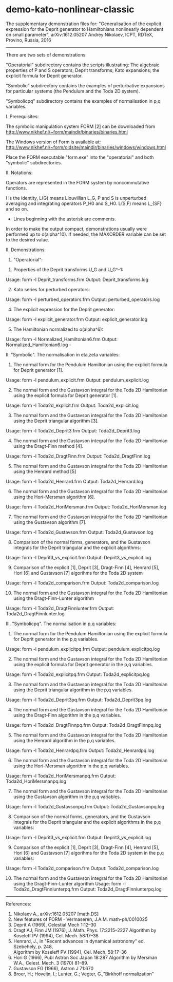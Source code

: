 # demo-kato-nonlinear-classic
The supplementary demonstration files for:   "Generalisation of the explicit expression for the Deprit generator     to Hamiltonians nonlinearly dependent on small parameter",       arXiv:1612.05207    Andrey Nikolaev, ICPT, RDTeX, Provino, Russia, 2016 

----------------------------------------
There are two sets of demonstrations:

 "Operatorial" subdirectory contains the scripts illustrating: 
  The algebraic properties of P and S operators; Deprit transforms;
  Kato expansions; the explicit formula for Deprit generator.

 "Symbolic" subdirectory contains the examples of perturbative expansions 
  for particular systems (the Pendulum and the Toda 2D system).

 "Symbolicpq" subdirectory contains the examples of normalisation in p,q variables.

I. Prerequisites:

 The symbolic manipulation system FORM [2] can be downloaded from
 http://www.nikhef.nl/~form/maindir/binaries/binaries.html

 The Windows version of Form is available at:
 http://www.nikhef.nl/~form/oldsite/maindir/binaries/windows/windows.html

 Place the FORM executable "form.exe" into the "operatorial" and both "symbolic" subdirectories.


II. Notations:

 Operators  are represented in the FORM system by noncommutative functions.

 I is the identity,  L(G) means Liouvillian L_G, 
 P and S is unperturbed averaging and integrating operators P_H0 and S_H0.
 L(S,F) means L_{SF} and so on.

 * Lines beginning with the asterisk  are comments.

 In order to make the output compact, demonstrations usually were performed  up to o(alpha^10). 
 If needed, the MAXORDER variable can be set to the desired value.

II. Demonstrations:

 1. "Operatorial":

  1) Properties of the Deprit transforms U_G and U_G^-1:

   Usage:
     form -l Deprit_transforms.frm
   Output:
     Deprit_transforms.log

  2) Kato series for perturbed operators:

   Usage:
     form -l perturbed_operators.frm
   Output:
     perturbed_operators.log

  4) The explicit expression for the Deprit generator:  

   Usage:
     form -l explicit_generator.frm
   Output:
     explicit_generator.log	

  5) The Hamiltonian normalized to o(alpha^6): 

   Usage:
     form -l Normalized_Hamiltonian6.frm
   Output:
     Normalized_Hamiltonian6.log  -    


II. "Symbolic". The normalisation in eta,zeta variables:

  1) The normal form for the Pendulum Hamiltonian 
     using the explicit formula for Deprit generator [1].

   Usage:
     form -l pendulum_explicit.frm
   Output:
     pendulum_explicit.log	

  2) The normal form and the Gustavson integral
     for the Toda 2D Hamiltonian 
     using the explicit formula for Deprit generator [1].

   Usage:
     form -l Toda2d_explicit.frm
   Output:
     Toda2d_explicit.log

  3) The normal form and the Gustavson integral
     for the Toda 2D Hamiltonian 
     using the Deprit triangular algorithm [3].

   Usage:
     form -l Toda2d_Deprit3.frm
   Output:
     Toda2d_Deprit3.log

  4) The normal form and the Gustavson integral
     for the Toda 2D Hamiltonian 
     using the Dragt-Finn method [4].

   Usage:
     form -l Toda2d_DragtFinn.frm
   Output:
     Toda2d_DragtFinn.log

  5) The normal form and the Gustavson integral
     for the Toda 2D Hamiltonian 
     using the Henrard method [5]

   Usage:
     form -l Toda2d_Henrard.frm
   Output:
     Toda2d_Henrard.log

  6) The normal form and the Gustavson integral
     for the Toda 2D Hamiltonian 
     using the Hori-Mersman algorithm [6].

   Usage:
     form -l Toda2d_HoriMersman.frm
   Output:
     Toda2d_HoriMersman.log

  7) The normal form and the Gustavson integral
     for the Toda 2D Hamiltonian 
     using the Gustavson algorithm [7].

   Usage:
     form -l Toda2d_Gustavson.frm
   Output:
     Toda2d_Gustavson.log

 8) Comparison of the normal forms, generators, and the Gustavson integrals
     for the Deprit triangular and the explicit algorithms:

   Usage:
     form -l Deprit3_vs_explicit.frm
   Output:
     Deprit3_vs_explicit.log


  9) Comparison of the explicit [1], Deprit [3], Dragt-Finn [4], Henrard [5],
     Hori [6] and Gustavson [7] algorihms
     for the Toda 2D system

   Usage:
     form -l Toda2d_comparison.frm
   Output:
     Toda2d_comparison.log

  10) The normal form and the Gustavson integral
     for the Toda 2D Hamiltonian 
     using the Dragt-Finn-Lunter algorithm

   Usage:
     form -l Toda2d_DragtFinnlunter.frm
   Output:
     Toda2d_DragtFinnlunter.log

III. "Symbolicpq". The normalisation in p,q variables: 

  1) The normal form for the Pendulum Hamiltonian 
     using the explicit formula for Deprit generator
     in the p,q variables.

   Usage:
     form -l pendulum_explicitpq.frm
   Output:
     pendulum_explicitpq.log	

  2) The normal form and the Gustavson integral
     for the Toda 2D Hamiltonian 
     using the explicit formula for Deprit generator 
     in the p,q variables.

   Usage:
     form -l Toda2d_explicitpq.frm
   Output:
     Toda2d_explicitpq.log

  3) The normal form and the Gustavson integral
     for the Toda 2D Hamiltonian 
     using the Deprit triangular algorithm
     in the p,q variables.

   Usage:
     form -l Toda2d_Deprit3pq.frm
   Output:
     Toda2d_Deprit3pq.log

  4) The normal form and the Gustavson integral
     for the Toda 2D Hamiltonian 
     using the Dragt-Finn algorithm
     in the p,q variables.

   Usage:
     form -l Toda2d_DragtFinnpq.frm
   Output:
     Toda2d_DragtFinnpq.log

  5) The normal form and the Gustavson integral
     for the Toda 2D Hamiltonian 
     using the Henrard algorithm
     in the p,q variables.

   Usage:
     form -l Toda2d_Henrardpq.frm
   Output:
     Toda2d_Henrardpq.log

  6) The normal form and the Gustavson integral
     for the Toda 2D Hamiltonian 
     using the Hori-Mersman algorithm
     in the p,q variables.

   Usage:
     form -l Toda2d_HoriMersmanpq.frm
   Output:
     Toda2d_HoriMersmanpq.log

  7) The normal form and the Gustavson integral
     for the Toda 2D Hamiltonian 
     using the Gustavson algorithm
     in the p,q variables.

   Usage:
     form -l Toda2d_Gustavsonpq.frm
   Output:
     Toda2d_Gustavsonpq.log

  8) Comparison of the normal forms, generators, and the Gustavson integrals
     for the Deprit triangular and the explicit algorithms
     in the p,q variables:

   Usage:
     form -l Deprit3_vs_explicit.frm
   Output:
     Deprit3_vs_explicit.log


  9) Comparison of the explicit [1], Deprit [3], Dragt-Finn [4], Henrard [5],
     Hori [6] and Gustavson [7] algorihms
     for the Toda 2D system
     in the p,q variables:

   Usage:
     form -l Toda2d_comparison.frm
   Output:
     Toda2d_comparison.log

  10) The normal form and the Gustavson integral
     for the Toda 2D Hamiltonian 
     using the Dragt-Finn-Lunter algorithm
   Usage:
     form -l Toda2d_DragtFinnlunterpq.frm
   Output:
     Toda2d_DragtFinnlunterpq.log

----------------------------------------
References:
1. Nikolaev A., arXiv:1612.05207 [math.DS]
2. New features of FORM - Vermaseren, J.A.M. math-ph/0010025 
3. Deprit A (1969), Celestial Mech 1:12–30
4. Dragt AJ, Finn JM (1976), J. Math. Phys. 17:2215–2227
   Algorithm by Koseleff PV (1994), Cel. Mech. 58:17–36
5. Henrard, J., in "Recent advances in dynamical astronomy" ed. Szebehely, p. 248, 	
   Algorithm by Koseleff PV (1994), Cel. Mech. 58:17–36
6. Hori G (1966), Publ Astron Soc Japan 18:287
   Algorithm by Mersman W.A., Celest. Mech. 3 (1970) 81–89.
7. Gustavson FG (1966), Astron J 71:670
8. Broer, H.; Hoveijn, I.; Lunter, G.; Vegter, G.,"Birkhoff normalization"

